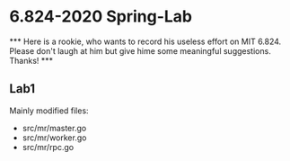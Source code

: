 # 6.824-2020 Spring-Lab

*** Here is a rookie, who wants to record his useless effort on MIT 6.824. Please don't laugh at him but give hime some meaningful suggestions. Thanks! ***

## Lab1 

Mainly modified files:
* src/mr/master.go
* src/mr/worker.go
* src/mr/rpc.go